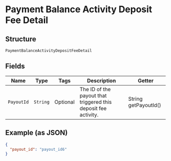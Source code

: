 
# Payment Balance Activity Deposit Fee Detail

## Structure

`PaymentBalanceActivityDepositFeeDetail`

## Fields

| Name | Type | Tags | Description | Getter |
|  --- | --- | --- | --- | --- |
| `PayoutId` | `String` | Optional | The ID of the payout that triggered this deposit fee activity. | String getPayoutId() |

## Example (as JSON)

```json
{
  "payout_id": "payout_id6"
}
```

